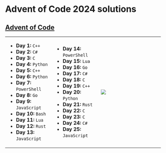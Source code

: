 <h1>Advent of Code 2024 solutions</h1>
<h2><a href="https://adventofcode.com">Advent of Code</a></h2>
<table width="100%">
  <tr>
    <td width="30%">
      <!-- First column content -->
      <ul>
        <li><strong>Day 1:</strong> <code>C++</code></li>
        <li><strong>Day 2:</strong> <code>C#</code></li>
        <li><strong>Day 3:</strong> <code>C</code></li>
        <li><strong>Day 4:</strong> <code>Python</code></li>
        <li><strong>Day 5:</strong> <code>C++</code></li>
        <li><strong>Day 6:</strong> <code>Python</code></li>
        <li><strong>Day 7:</strong> <code>PowerShell</code></li>
        <li><strong>Day 8:</strong> <code>Go</code></li>
        <li><strong>Day 9:</strong> <code>JavaScript</code></li>
        <li><strong>Day 10:</strong> <code>Bash</code></li>
        <li><strong>Day 11:</strong> <code>Lua</code></li>
        <li><strong>Day 12:</strong> <code>Rust</code></li>
        <li><strong>Day 13:</strong> <code>JavaScript</code></li>
      </ul>
    </td>
    <td width="30%">
      <ul>
        <li><strong>Day 14:</strong> <code>PowerShell</code></li>
        <li><strong>Day 15:</strong> <code>Lua</code></li>
        <li><strong>Day 16:</strong> <code>Go</code></li>
        <li><strong>Day 17:</strong> <code>C#</code></li>
        <li><strong>Day 18:</strong> <code>C</code></li>
        <li><strong>Day 19:</strong> <code>C++</code></li>
        <li><strong>Day 20:</strong> <code>Python</code></li>
        <li><strong>Day 21:</strong> <code>Rust</code></li>
        <li><strong>Day 22:</strong> <code>C</code></li>
        <li><strong>Day 23:</strong> <code>C</code></li>
        <li><strong>Day 24:</strong> <code>C#</code></li>
        <li><strong>Day 25:</strong> <code>JavaScript</code></li>
      </ul>
    </td>
    <td width="40%">
      <!-- Second column content -->
      <picture>
        <img src="https://github-readme-stats.vercel.app/api/top-langs?username=nunocambero&layout=pie&theme=dark&langs_count=40&exclude_repo=Marks-Manager,Graphing-Calculator"/>
      </picture>
    </td>
  </tr>
</table>
